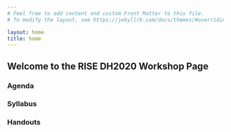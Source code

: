 ```yaml
---
# Feel free to add content and custom Front Matter to this file.
# To modify the layout, see https://jekyllrb.com/docs/themes/#overriding-theme-defaults

layout: home
title: home
---
```

## Welcome to the RISE DH2020 Workshop Page

### Agenda

### Syllabus

### Handouts